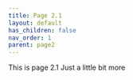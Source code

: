 ```yaml
---
title: Page 2.1
layout: default
has_children: false
nav_order: 1
parent: page2
---
```


This is page 2.1 Just a little bit more
